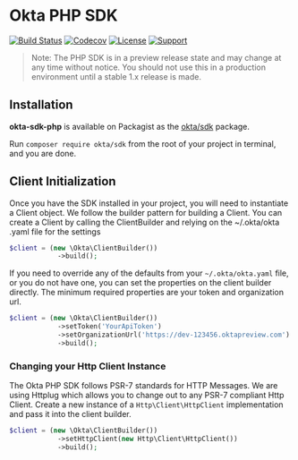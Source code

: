 # Okta PHP SDK 

[![Build Status](https://api.travis-ci.org/okta/okta-sdk-php.svg?branch=master,develop)](https://travis-ci.org/okta/okta-sdk-php) 
[![Codecov](https://img.shields.io/codecov/c/github/okta/okta-sdk-php.svg)](https://codecov.io/github/okta/okta-sdk-php)
[![License](https://poser.pugx.org/okta/sdk/license.svg)](https://packagist.org/packages/okta/sdk)
[![Support](https://img.shields.io/badge/support-devex@okta.com-blue.svg)](mailto:devex@okta.com?subject=Stormpath+PHP+SDK)

> Note: The PHP SDK is in a preview release state and may change at any time without notice. You should not use this 
in a production environment until a stable 1.x release is made.

## Installation
**okta-sdk-php** is available on Packagist as the [okta/sdk](http://packagist.org/packages/okta/sdk) package.

Run `composer require okta/sdk` from the root of your project in terminal, and you are done.

## Client Initialization
Once you have the SDK installed in your project, you will need to instantiate a Client object. We follow the builder 
pattern for building a Client. You can create a Client by calling the ClientBuilder and relying on the ~/.okta/okta
.yaml file for the settings 

```php
$client = (new \Okta\ClientBuilder())
            ->build();
```

If you need to override any of the defaults from your `~/.okta/okta.yaml` file, or you do not have one, you can set 
the properties on the client builder directly. The minimum required properties are your token and organization url.

```php
$client = (new \Okta\ClientBuilder())
            ->setToken('YourApiToken')
            ->setOrganizationUrl('https://dev-123456.oktapreview.com')
            ->build();
```

### Changing your Http Client Instance
The Okta PHP SDK follows PSR-7 standards for HTTP Messages. We are using Httplug which allows you to change out to 
any PSR-7 compliant Http Client. Create a new instance of a `Http\Client\HttpClient` 
implementation and pass it into the client builder.

```php
$client = (new \Okta\ClientBuilder())
            ->setHttpClient(new Http\Client\HttpClient())
            ->build();
```

